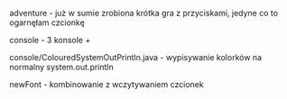 adventure - już w sumie zrobiona krótka gra z przyciskami, jedyne co to ogarnęłam czcionkę


console - 3 konsole +

console/ColouredSystemOutPrintln.java - wypisywanie kolorków na normalny system.out.println


newFont - kombinowanie z wczytywaniem czcionek
